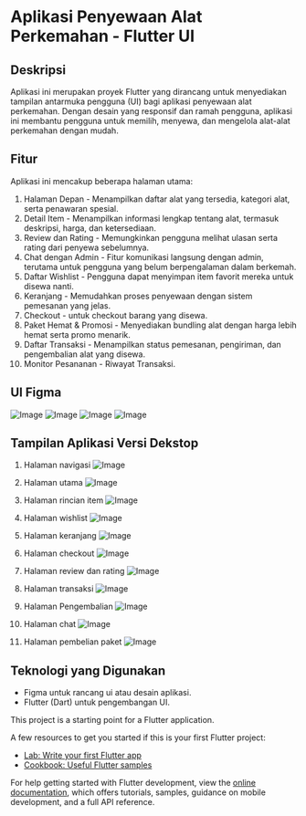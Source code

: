# Aplikasi Penyewaan Alat Perkemahan - Flutter UI

## Deskripsi

Aplikasi ini merupakan proyek Flutter yang dirancang untuk menyediakan tampilan antarmuka pengguna (UI) bagi aplikasi penyewaan alat perkemahan. Dengan desain yang responsif dan ramah pengguna, aplikasi ini membantu pengguna untuk memilih, menyewa, dan mengelola alat-alat perkemahan dengan mudah.

## Fitur
Aplikasi ini mencakup beberapa halaman utama:
1. Halaman Depan - Menampilkan daftar alat yang tersedia, kategori alat, serta penawaran spesial.
2. Detail Item - Menampilkan informasi lengkap tentang alat, termasuk deskripsi, harga, dan ketersediaan.
3. Review dan Rating - Memungkinkan pengguna melihat ulasan serta rating dari penyewa sebelumnya.
4. Chat dengan Admin - Fitur komunikasi langsung dengan admin, terutama untuk pengguna yang belum berpengalaman dalam berkemah.
5. Daftar Wishlist - Pengguna dapat menyimpan item favorit mereka untuk disewa nanti.
6. Keranjang - Memudahkan proses penyewaan dengan sistem pemesanan yang jelas.
7. Checkout - untuk checkout barang yang disewa.
8. Paket Hemat & Promosi - Menyediakan bundling alat dengan harga lebih hemat serta promo menarik.
9. Daftar Transaksi - Menampilkan status pemesanan, pengiriman, dan pengembalian alat yang disewa.
10. Monitor Pesananan - Riwayat Transaksi.

## UI Figma
![Image](https://github.com/user-attachments/assets/81b97a07-8ac5-4b4d-b580-1ac370ea5268)
![Image](https://github.com/user-attachments/assets/27cc0026-99a3-4cb5-8fe4-d27f85fbb111)
![Image](https://github.com/user-attachments/assets/06948b1e-9e7e-4d08-8bcc-3752100388e6)
![Image](https://github.com/user-attachments/assets/5633a8ca-cfdc-4e69-8ccd-eb6348058aec)

## Tampilan Aplikasi Versi Dekstop
1. Halaman navigasi
![Image](https://github.com/user-attachments/assets/70fa7a0b-b71c-4ac0-98de-aed411ad56d9)

3. Halaman utama
![Image](https://github.com/user-attachments/assets/a696ddbc-3ed6-48bd-b1f2-fc3e979ab001)

4. Halaman rincian item
![Image](https://github.com/user-attachments/assets/154a006e-7f81-4ea0-9c51-e60fe38fbfc4)

5. Halaman wishlist
![Image](https://github.com/user-attachments/assets/b98e096a-c0a8-4a1b-8543-dc00cda6d9e8)

7. Halaman keranjang
![Image](https://github.com/user-attachments/assets/1684ad75-18c2-4703-a54c-9014b537fb9d)

8. Halaman checkout
![Image](https://github.com/user-attachments/assets/d7f1e919-d389-4d4c-bbd5-12c4218f8c70)

9. Halaman review dan rating
![Image](https://github.com/user-attachments/assets/f6b3a7ba-1e43-4dc8-9c2b-3df54ec74b10)

10. Halaman transaksi
![Image](https://github.com/user-attachments/assets/7dd10af7-dbb6-44ce-927c-7e59e62ac15c)

12. Halaman Pengembalian
![Image](https://github.com/user-attachments/assets/f47f090a-b951-4184-9bfe-f6c24813a01b)

13. Halaman chat
![Image](https://github.com/user-attachments/assets/23f43048-a79a-4986-9f6a-d6cdc11c905f)

14. Halaman pembelian paket
![Image](https://github.com/user-attachments/assets/7180d739-c749-474f-b029-767ba686ca9a)

## Teknologi yang Digunakan
- Figma untuk rancang ui atau desain aplikasi.
- Flutter (Dart) untuk pengembangan UI.

This project is a starting point for a Flutter application.

A few resources to get you started if this is your first Flutter project:

- [Lab: Write your first Flutter app](https://docs.flutter.dev/get-started/codelab)
- [Cookbook: Useful Flutter samples](https://docs.flutter.dev/cookbook)

For help getting started with Flutter development, view the
[online documentation](https://docs.flutter.dev/), which offers tutorials,
samples, guidance on mobile development, and a full API reference.

